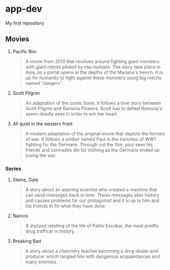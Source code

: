 # app-dev
My first repository
## Movies
1. Pacific Rim
   >A movie from 2013 that revolves around fighting giant monsters with giant robots piloted by two humans. The story take place in Asia, as a portal opens at the depths of the Mariana's trench. It is up for humanity to fight against these monsters using big mechs named
    "Jaegers".
3. Scott Pilgrim
   >An adaptation of the comic book, it follows a love story between Scott Pilgrim and Ramona Flowers. Scott has to defeat Ramona's seven deadly exes in order to win her heart.
5. All quiet in the western front
   >A modern adaptation of the original movie that depicts the horrors of war. It follows a soldier named Paul in the trenches of WW1 fighting for the Germans. Through out the film, paul sees his friends and comrades die for nothing as the Germans ended up losing the war.
### Series
1. Steins; Gate
   >A story about an aspiring scientist who created a machine that can send messages back in time. These messages alter history and causes problems for our protagonist and it is up to him and his friends to fix what they have done.
3. Narcos
   >A stylized retelling of the life of Pablo Escobar, the most prolific drug trafficer in history.
5. Breaking Bad
   >A story about a chemistry teacher becoming a drug dealer and producer which tangled him with dangerous acquaintances and many enemies.
